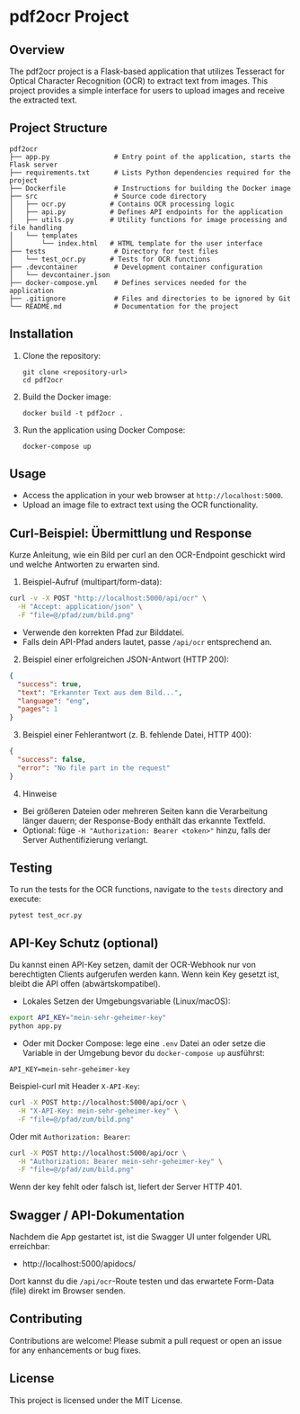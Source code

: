 # pdf2ocr Project

## Overview
The pdf2ocr project is a Flask-based application that utilizes Tesseract for Optical Character Recognition (OCR) to extract text from images. This project provides a simple interface for users to upload images and receive the extracted text.

## Project Structure
```
pdf2ocr
├── app.py                # Entry point of the application, starts the Flask server
├── requirements.txt      # Lists Python dependencies required for the project
├── Dockerfile            # Instructions for building the Docker image
├── src                   # Source code directory
│   ├── ocr.py           # Contains OCR processing logic
│   ├── api.py           # Defines API endpoints for the application
│   ├── utils.py         # Utility functions for image processing and file handling
│   └── templates
│       └── index.html   # HTML template for the user interface
├── tests                 # Directory for test files
│   └── test_ocr.py      # Tests for OCR functions
├── .devcontainer         # Development container configuration
│   └── devcontainer.json
├── docker-compose.yml    # Defines services needed for the application
├── .gitignore            # Files and directories to be ignored by Git
└── README.md             # Documentation for the project
```

## Installation
1. Clone the repository:
   ```
   git clone <repository-url>
   cd pdf2ocr
   ```

2. Build the Docker image:
   ```
   docker build -t pdf2ocr .
   ```

3. Run the application using Docker Compose:
   ```
   docker-compose up
   ```

## Usage
- Access the application in your web browser at `http://localhost:5000`.
- Upload an image file to extract text using the OCR functionality.

## Curl-Beispiel: Übermittlung und Response
Kurze Anleitung, wie ein Bild per curl an den OCR-Endpoint geschickt wird und welche Antworten zu erwarten sind.

1) Beispiel-Aufruf (multipart/form-data):
```bash
curl -v -X POST "http://localhost:5000/api/ocr" \
  -H "Accept: application/json" \
  -F "file=@/pfad/zum/bild.png"
```
- Verwende den korrekten Pfad zur Bilddatei.
- Falls dein API-Pfad anders lautet, passe `/api/ocr` entsprechend an.

2) Beispiel einer erfolgreichen JSON-Antwort (HTTP 200):
```json
{
  "success": true,
  "text": "Erkannter Text aus dem Bild...",
  "language": "eng",
  "pages": 1
}
```

3) Beispiel einer Fehlerantwort (z. B. fehlende Datei, HTTP 400):
```json
{
  "success": false,
  "error": "No file part in the request" 
}
```

4) Hinweise
- Bei größeren Dateien oder mehreren Seiten kann die Verarbeitung länger dauern; der Response-Body enthält das erkannte Textfeld.
- Optional: füge `-H "Authorization: Bearer <token>"` hinzu, falls der Server Authentifizierung verlangt.

## Testing
To run the tests for the OCR functions, navigate to the `tests` directory and execute:
```
pytest test_ocr.py
```

## API-Key Schutz (optional)
Du kannst einen API-Key setzen, damit der OCR-Webhook nur von berechtigten Clients aufgerufen werden kann. Wenn kein Key gesetzt ist, bleibt die API offen (abwärtskompatibel).

- Lokales Setzen der Umgebungsvariable (Linux/macOS):
```bash
export API_KEY="mein-sehr-geheimer-key"
python app.py
```

- Oder mit Docker Compose: lege eine `.env` Datei an oder setze die Variable in der Umgebung bevor du `docker-compose up` ausführst:
```
API_KEY=mein-sehr-geheimer-key
```

Beispiel-curl mit Header `X-API-Key`:
```bash
curl -X POST http://localhost:5000/api/ocr \
  -H "X-API-Key: mein-sehr-geheimer-key" \
  -F "file=@/pfad/zum/bild.png"
```

Oder mit `Authorization: Bearer`:
```bash
curl -X POST http://localhost:5000/api/ocr \
  -H "Authorization: Bearer mein-sehr-geheimer-key" \
  -F "file=@/pfad/zum/bild.png"
```

Wenn der key fehlt oder falsch ist, liefert der Server HTTP 401.

## Swagger / API-Dokumentation
Nachdem die App gestartet ist, ist die Swagger UI unter folgender URL erreichbar:

- http://localhost:5000/apidocs/

Dort kannst du die `/api/ocr`-Route testen und das erwartete Form-Data (file) direkt im Browser senden.

## Contributing
Contributions are welcome! Please submit a pull request or open an issue for any enhancements or bug fixes.

## License
This project is licensed under the MIT License.
